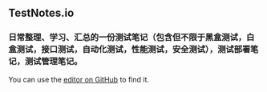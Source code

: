 ## TestNotes.io

### 日常整理、学习、汇总的一份测试笔记（包含但不限于黑盒测试，白盒测试，接口测试，自动化测试，性能测试，安全测试），测试部署笔记，测试管理笔记。
You can use the [editor on GitHub](https://setvaildtest.github.io/TestNotes.io/) to find it.

